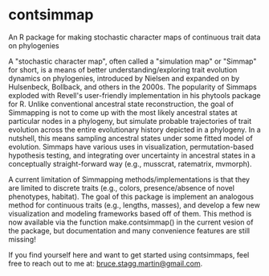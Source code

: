 # contsimmap
An R package for making stochastic character maps of continuous trait data on phylogenies

A "stochastic character map", often called a "simulation map" or "Simmap" for short, is a means of better understanding/exploring trait evolution dynamics on phylogenies, introduced by Nielsen and expanded on by Hulsenbeck, Bollback, and others in the 2000s. The popularity of Simmaps exploded with Revell's user-friendly implementation in his phytools package for R. Unlike conventional ancestral state reconstruction, the goal of Simmapping is not to come up with the most likely ancestral states at particular nodes in a phylogeny, but simulate probable trajectories of trait evolution across the entire evolutionary history depicted in a phylogeny. In a nutshell, this means sampling ancestral states under some fitted model of evolution. Simmaps have various uses in visualization, permutation-based hypothesis testing, and integrating over uncertainty in ancestral states in a conceptually straight-forward way (e.g., musscrat, ratematrix, mvmorph).

A current limitation of Simmapping methods/implementations is that they are limited to discrete traits (e.g., colors, presence/absence of novel phenotypes, habitat). The goal of this package is implement an analogous method for continuous traits (e.g., lengths, masses), and develop a few new visualization and modeling frameworks based off of them. This method is now available via the function make.contsimmap() in the current vesion of the package, but documentation and many convenience features are still missing!

If you find yourself here and want to get started using contsimmaps, feel free to reach out to me at: bruce.stagg.martin@gmail.com.
